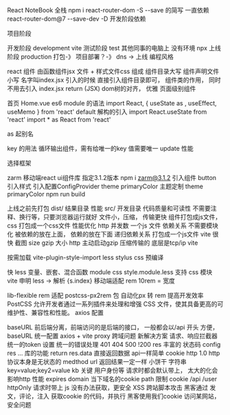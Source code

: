 React NoteBook 全栈
npm i react-router-dom -S --save 的简写 一直依赖 react-router-dom@7 --save-dev -D 开发阶段依赖

项目阶段

开发阶段 development vite
测试阶段 test 其他同事的电脑上 没有环境 npx
上线阶段 production 打包-》 项目部署？-》 dns -> 上线
编程风格

react 组件 由函数组件jsx 文件 + 样式文件css 组成
组件目录大写
组件声明文件小写 名字叫index.jsx 引入的时候 直接引入组件目录即可， 组件类的作用， 同时不用去引入 index.jsx
return (JSX) dom树的对齐， 优雅
页面级别组件

首页 Home.vue
es6 module 的语法 import React, { useState as , useEffect, useMemo } from 'react' default 解构的引入 import React.useState from 'react' import * as React from 'react'

as 起别名

key 的用法 循环输出组件，需有给唯一的key 值需要唯一 update 性能

选择框架

zarm 移动端react ui组件库 指定3.1.2版本 npm i zarm@3.1.2
引入组件 button
引入样式
引入配置ConfigProvider theme primaryColor
主题定制 theme primaryColor
npm run build

上线之前先打包
dist/ 结果目录 性能
src/ 开发目录 代码质量和可读性
不需要注释、换行等，只要浏览器运行就好 文件小，压缩， 传输更快
组件打包成js文件， css 打包成一个css文件 性能优化 http 并发数 一个js 文件
依赖关系
不需要模块化 被依赖的放在上面， 依赖的放在下面
递归依赖关系
打包成一个js文件
vite 很快
截图 size gzip 大小 http 主动启动gzip 压缩传输的 底层是tcp/ip
vite

按需加载 vite-plugin-style-import
less stylus css 预编译

快
less
变量、嵌套、混合函数
module css
style.module.less
支持 css 模块
vite 申明 less -> 解析
{s.index}
移动端适配 rem 10rem = 宽度

lib-flexible rem 适配
postcss-px2rem 包 自动化px 转 rem 提高开发效率
PostCSS 允许开发者通过一系列插件来处理和增强 CSS 文件，使其具备更高的可维护性、兼容性和性能。
axios 配置

baseURL
前后端分离，前端访问的是后端的接口， 一般都会以/api 开头 方便， baseURL 统一配置
axios + vite proxy 跨域问题 新解决方案
请求、响应拦截器
统一的token 设置
统一的错误处理 401 404 500 !200
res 丰富的 状态码 config res ... 库的功能
return res.data 直接返回数据 api一样简单
cookie http 1.0
http 协议本身是无状态的 medthod url 返回结果一定一样
小饼干 字符串
key=value;key2=value
kb 关键 用户身份等
请求时都会默认带上， 太大的化会影响http 性能
expires
domain 当下域名的cookie
path 限制 cookie /api /user
httpOnly 请求时带上 js 没有办法获取，更安全 XSS 跨站脚本攻击 黑客通过 发文，评论，注入 获取cookie 的代码，并执行 黑客使用我们cookie 访问某网站， 安全问题 <script> < <
secure 安全的cookie https 协议下才会带上
业务开发
NavBar组件

components 公共组件
zarm TabBar TabBar.Item activeKey itemKey
change setActiveKey
icon
iconfont 定制
showNavBar
默认是false, 路由切换 showNavBar 为true
伪代码 当业务复杂或不太熟悉时可用
useLocation 拿到当前的路由， 解构出路径
useEffect 监听 路由变化
react hooks?

useState 响应式
useEffect 生命周期 副作用
memo 缓存组件
useMemo 缓存计算结果
useCallback 缓存函数
react-router-dom useNavigate useLocation
函数式编程思想 use hooks 很方便的作用
react-router-dom BrowserRouter HashRouter Router Routes Route 组件 useNavigate useLocation 属于路由， 路由改变 更新 useEffect 依赖 观察路由变化

CustomIcon 的组件 Icon.createFromIconfont

react-router-dom useNavigate hook navigateTo('/user') 必须放到router 组件内

单页应用 SPA single page application 看过去像一个页面， 移动端

传统的a 标签 刷新页面 服务器重新渲染， 所有的html, 白屏 慢 体验不好
vue/react 优化体验
不能白屏 不要去刷新整个页面 NavBar HashRouter HistoryRouter 支持 hashChange pushState 不用a 标签， 由router 统一管理
Routes router-view 一副牌 看到最上面一张
react props 类型约束

prop-types
函数组件对象 propTypes 属性
PropTypes.bool
css

react module css
less 嵌套 & :global 选择器用于在局部作用域的 LESS 文件中定义全局样式，使指定的 CSS 规则应用到全局范围，而不受局部作用域限制。这在模块化组件开发中非常有用。
iconfont 性能优化
linear-gradient 线性渐变色 代替图片
px2rem
功能需求分析

登录、注册切换功能
切换下面的表单 useState type login/register
onlcick 切换 type
type active
useEffect + useLocation url /login /register
项目用了哪些包？

classnames 动态类名的逻辑安排
记账产品

账单首页
时间和类型 查询
账单列表
可视化账单 数据 echarts 图标展示
CRUD 用户 账单
jwt
跨域
文件上传
我的
用户页面的静态开发
行内样式 {{"":"", }}

nth-of-type 会根据元素的类型进行计数

align-self baseline 主轴是纵向的， 对齐子元素的宽度

react 和 vue slot 和props.children 区别

以modal 组件为例的， 通用组件 万达 负责招商
需要强大的定制性 入驻 title footer props string | JSX 传入
content 表单｜JSX .... slot(插槽，具名插槽)
AI 特性
prompt 提效的模版 假如你是前端工程师 使用react + javascript 技术栈， 请根据上图分析功能模块和交互细节 给出要开发的功能点， 难点 和预计需要的开发时间。 只需要开发前端， 后端不需要考虑。
首页 静态开发
先想清楚， 再动手 ai 了解需求的prompt 模版
用户的账单列表
所有， 按时间排序 倒序 分页
按类型查询(支出| 收入)
按月份查询
整个页面的统计 响应式
按日期分组 列表 细节， 并进行支出和收入的统计
交互
类型的弹出
日期的弹出
新增支出的弹出
开发时间？
list 列表业务
比较复杂， 两重循环

按日期分组 数据设计比较复杂

设计稿， prompt ai 来拿假数据 给他一个例子 假如你是一个前端工程师，请基于const [list, setList] = useState([ { bills: [ { amount: "25.00", date: "1740398609507", id: 911, pay_tye: 1, remark: "", type_id: 1, type_name: "餐饮" } ], date: '2025-02-24' } ]) 数据格式， 根据上传图片，帮我组织list 初始化的数据 并返回给我， 其他的不做。

封装了Bill 组件

复用
模块化 index 太复杂 代码不要太多 方便维护，
prop-types 类型约束 强大
utils

封装公用的js 函数 或配置
开发流程
idear 创意
aigc结合
需求分析
用户需求
功能点
建立数据库
设计表结构
前端开发
react
后端
egg.js
测试
部署上线
CREATE TABLE IF NOT EXISTS user ( id INT AUTO_INCREMENT PRIMARY KEY, username VARCHAR(100) NOT NULL UNIQUE, ctime VARCHAR(100) NOT NULL, avatar VARCHAR(100), signature VARCHAR(100), password VARCHAR(100) NOT NULL ) ENGINE=InnoDB DEFAULT CHARSET=utf8mb4 COLLATE=utf8mb4_general_ci;

代码开发风格的一部分
AI编程工具的使用

MarsCode
Cursor / Trade
prompt engineering
"交互" 前端不可替代
多语言 低代码 快速学习
不只是项目开发前 propmt 生成项目
细节功能 喂伪代码 aigc代码更靠谱
mysql

mysql2 数据库驱动
egg-sequelize orm 框架 不需要写sql 直接对象开干 封装了sql
service CRUD
model User
egg.js api 服务

路由 http 协议
controller extends Controller 参数校验、 业务逻辑... 返回接口需要的json 数据
model 模型定义 table -> model
service 数据库操作 CRUD
view api 服务， 后端不负责界面, react 负责
登录注册

密码加密 不能存明文， 单项加密
jwt json web token { id:1, username: 'chen', level: 'lv5', exp: 1694355688, } jwt sign token 后端签发
secret 加密 服务器端才能解开

40几位的加密串 前端localStorage 存 axios 请求 拦截在请求头中 authorization: token(localStorage) 后端verfify token -> json user

egg-jwt jsonwebtoken

登录

前端 Login组件 submit
api/login 全部的请求都在这 /login { username, password}
utils/axios
baseURL /api/login
/api 后端提供的接口地址的标志，前后端分离
不带/api, 前端路由react-router-dom 管理
axios 请求 被vite 配置的server 拦截 proxy 解决了跨域问题 rewrite /api 干掉了
后端提供接口，后端也可以不只提供接口， 自己的mvc
修改用户slogan 全栈功能 前端修改表单 后端 Update + MVC

前后端分离
先后端

提供一个修改slogan的接口
路由 restful api 一切皆资源 设计url的一种规范
中间件 鉴权 拦在控制器之前 token -> verify user 挂在ctx上， next
控制器
service
model 已创建
orm sequelize
数据库操作
apifox 请求模拟器
再前端

路由
userinfo 组件
api editUserInfo
bill CRUD

sql 建表
mvc
model 使用AI 生成 prompt 基于sql, 使用egg.js sequelize 生成model定义
controller
service
app.model.Bill.create() 新增
app.model.Bill.update({}, { where: }) 修改
app.model.Bill.destroy({})
router restful /bill post /bill/:id patch /bill/:id delete
订单详情页全栈开发

后端接口
restful 添加路由 GET /bill/:id
控制器 detail paras id
service id -> bill
返回数据， 完成接口
前端开发
路由
useLocation + query-string id npm 包 query-string
